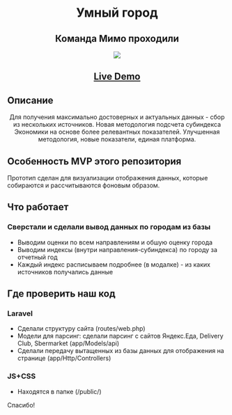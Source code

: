 <h1 align="center">Умный город</h1>
<h2 align="center">
Команда Мимо проходили
</h2>

<p align="center">
	<a href="http://iq-city.dev.letsrock.pro/" target="_blank"><img src="http://dl3.joxi.net/drive/2020/11/29/0025/1444/1684900/00/990407a8b6.jpg"></a>
</p>

<h2 align="center"><a  href="http://iq-city.dev.letsrock.pro/" target="_blank">Live Demo</a></h2>


## Описание
<p align="center">
Для получения максимально достоверных и актуальных данных - сбор из нескольких источников.
Новая методология подсчета субиндекса Экономики на основе более релевантных показателей.
Улучшенная методология, новые показатели, единая платформа.


## Особенность MVP этого репозитория
Прототип сделан для визуализации отображения данных, которые собираются и рассчитываются фоновым образом. 

## Что работает

### Сверстали и сделали вывод данных по городам из базы
- Выводим оценки по всем направлениям и обшую оценку города
- Выводим индексы (внутри направления-субиндекса) по городу за отчетный год
- Каждый индекс расписываем подробнее (в модалке)  - из каких источников получались данные

## Где проверить наш код

### Laravel

- Сделали структуру сайта (routes/web.php)
- Модели для парсинг: сделали парсинг с сайтов Яндекс.Еда, Delivery Club, Sbermarket (app/Models/api)
- Сделали передачу вытащенных из базы данных для отображения на странице (app/Http/Controllers)

### JS+CSS

- Находятся в папке (/public/)




Спасибо!

